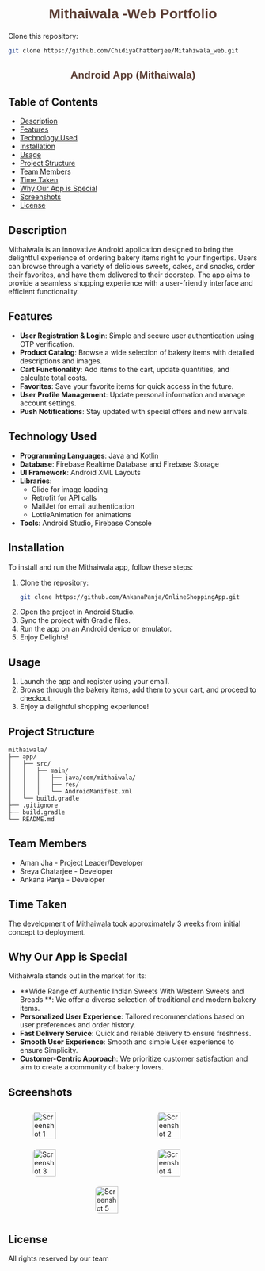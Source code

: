 <div style="text-align: center; margin-bottom: 20px;">
  <h1 style="font-family: 'Arial', sans-serif; color: #5d4037;">Mithaiwala -Web Portfolio</h1>
</div>

Clone this repository:
   ```bash
   git clone https://github.com/ChidiyaChatterjee/Mitahiwala_web.git
   ```

<div style="text-align: center; margin-bottom: 20px;">
  <h2 style="font-family: 'Arial', sans-serif; color: #5d4037;">Android App (Mithaiwala)</h2>
</div>

## Table of Contents
- [Description](#description)
- [Features](#features)
- [Technology Used](#technology-used)
- [Installation](#installation)
- [Usage](#usage)
- [Project Structure](#project-structure)
- [Team Members](#team-members)
- [Time Taken](#time-taken)
- [Why Our App is Special](#why-our-app-is-special)
- [Screenshots](#screenshots)
- [License](#license)

## Description
Mithaiwala is an innovative Android application designed to bring the delightful experience of ordering bakery items right to your fingertips. Users can browse through a variety of delicious sweets, cakes, and snacks, order their favorites, and have them delivered to their doorstep. The app aims to provide a seamless shopping experience with a user-friendly interface and efficient functionality.

## Features
- **User Registration & Login**: Simple and secure user authentication using OTP verification.
- **Product Catalog**: Browse a wide selection of bakery items with detailed descriptions and images.
- **Cart Functionality**: Add items to the cart, update quantities, and calculate total costs.
- **Favorites**: Save your favorite items for quick access in the future.
- **User Profile Management**: Update personal information and manage account settings.
- **Push Notifications**: Stay updated with special offers and new arrivals.

## Technology Used
- **Programming Languages**: Java and Kotlin
- **Database**: Firebase Realtime Database and Firebase Storage
- **UI Framework**: Android XML Layouts
- **Libraries**: 
  - Glide for image loading
  - Retrofit for API calls
  - MailJet for email authentication
  - LottieAnimation for animations
- **Tools**: Android Studio, Firebase Console

## Installation
To install and run the Mithaiwala app, follow these steps:

1. Clone the repository:
   ```bash
   git clone https://github.com/AnkanaPanja/OnlineShoppingApp.git
   ```
2. Open the project in Android Studio.
3. Sync the project with Gradle files.
4. Run the app on an Android device or emulator.
5. Enjoy Delights!

## Usage
1. Launch the app and register using your email.
2. Browse through the bakery items, add them to your cart, and proceed to checkout.
3. Enjoy a delightful shopping experience!

## Project Structure
```plaintext
mithaiwala/
├── app/
│   ├── src/
│   │   ├── main/
│   │   │   ├── java/com/mithaiwala/
│   │   │   ├── res/
│   │   │   └── AndroidManifest.xml
│   └── build.gradle
├── .gitignore
├── build.gradle
└── README.md
```

## Team Members
- Aman Jha - Project Leader/Developer
- Sreya Chatarjee - Developer
- Ankana Panja - Developer

## Time Taken
The development of Mithaiwala took approximately 3 weeks from initial concept to deployment.

## Why Our App is Special
Mithaiwala stands out in the market for its:
- **Wide Range of Authentic Indian Sweets With Western Sweets and Breads **: We offer a diverse selection of traditional and modern bakery items.
- **Personalized User Experience**: Tailored recommendations based on user preferences and order history.
- **Fast Delivery Service**: Quick and reliable delivery to ensure freshness.
- **Smooth User Experience**: Smooth and simple User experience to ensure Simplicity.
- **Customer-Centric Approach**: We prioritize customer satisfaction and aim to create a community of bakery lovers.

## Screenshots
<div style="display: flex; flex-wrap: wrap; justify-content: space-around;">
    <img src="app/src/main/res/drawable/app_preview_1.jpg" alt="Screenshot 1" style="width: 30%; margin: 10px; border-radius: 8px;">
    <img src="app/src/main/res/drawable/app_preview_2.jpg" alt="Screenshot 2" style="width: 30%; margin: 10px; border-radius: 8px;">
    <img src="app/src/main/res/drawable/app_preview_3.jpg" alt="Screenshot 3" style="width: 30%; margin: 10px; border-radius: 8px;">
    <img src="app/src/main/res/drawable/app_preview_4.jpg" alt="Screenshot 4" style="width: 30%; margin: 10px; border-radius: 8px;">
    <img src="app/src/main/res/drawable/app_preview_5.jpg" alt="Screenshot 5" style="width: 30%; margin: 10px; border-radius: 8px;">
</div>

## License
All rights reserved by our team
